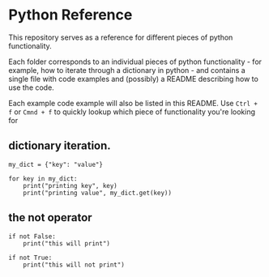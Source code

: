 # Python Reference

This repository serves as a reference for different pieces of python functionality.

Each folder corresponds to an individual pieces of python functionality - for example, how to iterate through a dictionary in python - and contains a single file with code examples and (possibly) a README describing how to use the code.

Each example code example will also be listed in this README. Use `Ctrl + f` or `Cmnd + f` to quickly lookup which piece of functionality you're looking for

## dictionary iteration.

```
my_dict = {"key": "value"}

for key in my_dict:
    print("printing key", key)
    print("printing value", my_dict.get(key))
```

## the not operator

```
if not False:
    print("this will print")

if not True:
    print("this will not print")
```
